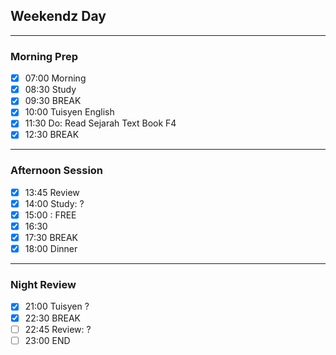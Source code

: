  ## Weekendz Day
---
### Morning Prep

- [x] 07:00 Morning
- [x] 08:30 Study
- [x] 09:30 BREAK
- [x] 10:00 Tuisyen English
- [x] 11:30 Do: Read Sejarah Text Book F4
- [x] 12:30 BREAK
---
### Afternoon Session

- [x] 13:45 Review
- [x] 14:00 Study: ?
- [x] 15:00 : FREE
- [x] 16:30 
- [x] 17:30 BREAK
- [x] 18:00 Dinner
---
### Night Review

- [x] 21:00 Tuisyen ?
- [x] 22:30 BREAK
- [ ] 22:45 Review: ?
- [ ] 23:00 END